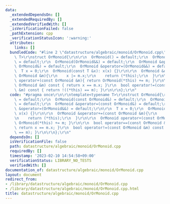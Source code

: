 ```yaml
---
data:
  _extendedDependsOn: []
  _extendedRequiredBy: []
  _extendedVerifiedWith: []
  _isVerificationFailed: false
  _pathExtension: cpp
  _verificationStatusIcon: ':warning:'
  attributes:
    links: []
  bundledCode: "#line 2 \"datastructure/algebraic/monoid/OrMonoid.cpp\"\n\r\ntemplate<typename\
    \ T>\r\nstruct OrMonoid{\r\n\r\n  OrMonoid() = default;\r\n  OrMonoid(const OrMonoid&)\
    \ = default;\r\n  OrMonoid(OrMonoid&&) = default;\r\n  OrMonoid &operator=(const\
    \ OrMonoid&) = default;\r\n  OrMonoid &operator=(OrMonoid&&) = default;\r\n\r\n\
    \  T x = 0;\r\n  OrMonoid(const T &x): x(x) {}\r\n\r\n  OrMonoid &operator+=(const\
    \ OrMonoid &m){\r\n    x |= m.x;\r\n    return (*this);\r\n  }\r\n\r\n  OrMonoid\
    \ operator+(const OrMonoid &m){ return OrMonoid(*this) += m; }\r\n\r\n  bool operator==(const\
    \ OrMonoid &m) const { return x == m.x; }\r\n  bool operator!=(const OrMonoid\
    \ &m) const { return !((*this) == m); }\r\n\r\n};\r\n"
  code: "#pragma once\r\n\r\ntemplate<typename T>\r\nstruct OrMonoid{\r\n\r\n  OrMonoid()\
    \ = default;\r\n  OrMonoid(const OrMonoid&) = default;\r\n  OrMonoid(OrMonoid&&)\
    \ = default;\r\n  OrMonoid &operator=(const OrMonoid&) = default;\r\n  OrMonoid\
    \ &operator=(OrMonoid&&) = default;\r\n\r\n  T x = 0;\r\n  OrMonoid(const T &x):\
    \ x(x) {}\r\n\r\n  OrMonoid &operator+=(const OrMonoid &m){\r\n    x |= m.x;\r\
    \n    return (*this);\r\n  }\r\n\r\n  OrMonoid operator+(const OrMonoid &m){ return\
    \ OrMonoid(*this) += m; }\r\n\r\n  bool operator==(const OrMonoid &m) const {\
    \ return x == m.x; }\r\n  bool operator!=(const OrMonoid &m) const { return !((*this)\
    \ == m); }\r\n\r\n};\r\n"
  dependsOn: []
  isVerificationFile: false
  path: datastructure/algebraic/monoid/OrMonoid.cpp
  requiredBy: []
  timestamp: '2023-02-10 14:54:58+09:00'
  verificationStatus: LIBRARY_NO_TESTS
  verifiedWith: []
documentation_of: datastructure/algebraic/monoid/OrMonoid.cpp
layout: document
redirect_from:
- /library/datastructure/algebraic/monoid/OrMonoid.cpp
- /library/datastructure/algebraic/monoid/OrMonoid.cpp.html
title: datastructure/algebraic/monoid/OrMonoid.cpp
---
```

